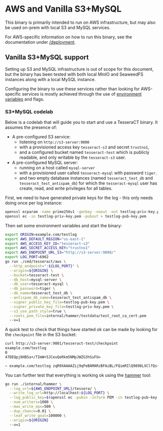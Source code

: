 # AWS and Vanilla S3+MySQL

This binary is primarily intended to run on AWS infrastructure, but may also be used
on-prem with local S3 and MySQL services.

For AWS-specific information on how to run this binary, see the documentation under
[/deployment](/deployment).

## Vanilla S3+MySQL support

Setting up S3 and MySQL infrastructure is out of scope for this document, but the binary
has been tested with both local MinIO and SeaweedFS instances along with a local MySQL
instance.

Configuring the binary to use these services rather than looking for AWS-specific services
is mostly achieved through the use of
[environment variables](https://docs.aws.amazon.com/sdk-for-go/v2/developer-guide/configure-gosdk.html#:~:text=profile%20you%20specify.-,Environment%20Variables,-By%20default%2C%20the)
and flags.

### S3+MySQL codelab

Below is a codelab that will guide you to start and use a TesseraCT binary. It
assumes the presence of:

- A pre-configured S3 service:
  + listening on `http://s3-server:9000`
  + with a provisioned access key `tesseract-s3` and secret `trustno1`,
  + and a configured bucket named `tesseract-test` which is publicly readable, and only writable by the `tesseract-s3` user.
- A pre-configured MySQL server:
  + running on a host called `mysql-server`
  + with a provisioned user called `tesseract-mysql` with password `tiger`.
  + and two empty database instances (named `tesseract_test_db` and `tesseract_test_antispam_db`) for which the `tesseract-mysql` user has create, read, and write privileges for all tables.

First, we need to have generated private keys for the log - this only needs doing once per log instance:

```bash
openssl ecparam -name prime256v1 -genkey -noout -out testlog-priv-key.pem
openssl ec -in testlog-priv-key.pem -pubout > testlog-pub-key.pem
```

Then set some environment variables and start the binary:

```bash
export ORIGIN=example.com/testlog
export AWS_DEFAULT_REGION="us-east-1"
export AWS_ACCESS_KEY_ID="tesseract-s3"
export AWS_SECRET_ACCESS_KEY="trustno1"
export AWS_ENDPOINT_URL_S3="http://s3-server:9000/"
export LOG_PORT=6962
go run ./cmd/tesseract/aws \
  --http_endpoint=":${LOG_PORT}" \
  --origin=${ORIGIN} \
  --bucket=tesseract-test \
  --db_host=mysql-server \
  --db_user=tesseract-mysql \
  --db_password=tiger \
  --db_name=tesseract_test_db \
  --antispam_db_name=tesseract_test_antispam_db \
  --signer_public_key_file=testlog-pub-key.pem \
  --signer_private_key_file=testlog-priv-key.pem \
  --s3_use_path_style=true \
  --roots_pem_file=internal/hammer/testdata/test_root_ca_cert.pem
  --v=1
```

A quick test to check that things have started ok can be made by looking for the `checkpoint` file in the
S3 bucket:

```bash
curl http://s3-server:9001/tesseract-test/checkpoint
example.com/testlog
0
47DEQpj8HBSa+/TImW+5JCeuQeRkm5NMpJWZG3hSuFU=

— example.com/testlog zqR9XAAAAZij9qPeBAMARzBFAiBL/FQimRIlQ9898LXClfQs+Lnx+iUiKemU8Vy0vZTdcQIhANfdCSKE3afv/PyRbgOj/jiDe65DSTLGh4ir67qusqMB
```

You can further test that everything is working ok using the [hammer](/internal/hammer) tool:

```bash
go run ./internal/hammer \
  --log_url=${AWS_ENDPOINT_URL}/tessera/ \
  --write_log_url=http://localhost:${LOG_PORT} \
  --log_public_key=$(openssl ec -pubin -inform PEM -in testlog-pub-key.pem -outform der | base64 -w 0) \
  --num_writers=1000 \
  --max_write_ops=500 \
  --dup_chance=0.01 \
  --leaf_write_goal=100000 \
  --origin=${ORIGIN}
  --v=1
```
